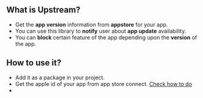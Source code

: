 ## What is Upstream?

- Get the **app version** information from **appstore** for your app. <br />
- You can use this library to **notify** user about **app update** availability. 
- You can **block** certain feature of the app depending upon the **version** of the app.

## How to use it?

- Add it as a package in your project.
- Get the apple id of your app from app store connect. [Check how to do](https://github.com/myawesomehub/Upstream/blob/main/Asset/GetAppleIdForApp.png)
- 

```swift

```
